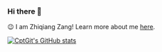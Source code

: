 ### Hi there 👋

<!--
**CptGit/CptGit** is a ✨ _special_ ✨ repository because its `README.md` (this file) appears on your GitHub profile.

Here are some ideas to get you started:

- 🔭 I’m currently working on ...
- 🌱 I’m currently learning ...
- 👯 I’m looking to collaborate on ...
- 🤔 I’m looking for help with ...
- 💬 Ask me about ...
- 📫 How to reach me: ...
- 😄 Pronouns: ...
- ⚡ Fun fact: ...
-->

:wink: I am Zhiqiang Zang! Learn more about me [here](https://cptgit.github.io).

[![CptGit's GitHub stats](https://github-readme-stats.vercel.app/api?username=CptGit&count_private=true)](https://github.com/anuraghazra/github-readme-stats)

